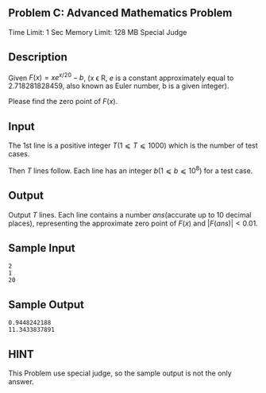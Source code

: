 ## Problem C: Advanced Mathematics Problem

Time Limit: 1 Sec Memory Limit: 128 MB Special Judge

## Description

Given $F(x) = xe^{x/20} - b$, (x ϵ R, $e$ is a constant approximately equal to 2.718281828459, also known as Euler number, b is a given integer).

Please find the zero point of $F(x)$.

## Input

The 1st line is a positive integer $T(1⩽T⩽1000)$ which is the number of test cases.

Then $T$ lines follow. Each line has an integer $b(1⩽b⩽10^8)$ for a test case.

## Output

Output $T$ lines. Each line contains a number $ans$(accurate up to 10 decimal places), representing the approximate zero point of $F(x)$ and $|F(ans)|<0.01$.

## Sample Input

```
2
1
20
```

## Sample Output

```
0.9448242188
11.3433837891
```

## HINT

This Problem use special judge, so the sample output is not the only answer.
